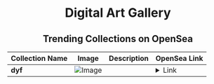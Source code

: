 <div align="center">

# Digital Art Gallery

## Trending Collections on OpenSea

| Collection Name                       | Image                                                                                     | Description                       | OpenSea Link                                                                                          |
|---------------------------------------|-------------------------------------------------------------------------------------------|-----------------------------------|--------------------------------------------------------------------------------------------------------|
| **dyf** | ![Image](https://i.seadn.io/s/raw/files/6e6d0c0357a363e0a04be2b666b65855.png?w=500&auto=format?w=200&auto=format) |  | <details><summary>Link</summary>[dyf](https://opensea.io/collection/dyf-1)</details> |

</div>
